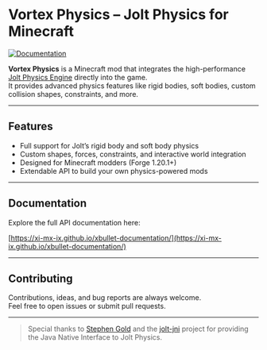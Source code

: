 # Vortex Physics – Jolt Physics for Minecraft

[![Documentation](https://img.shields.io/badge/view-documentation-brightgreen.svg)](https://xi-mx-ix.github.io/xbullet-documentation/)

**Vortex Physics** is a Minecraft mod that integrates the high-performance [Jolt Physics Engine](https://github.com/jrouwe/JoltPhysics) directly into the game.  
It provides advanced physics features like rigid bodies, soft bodies, custom collision shapes, constraints, and more.

---

## Features

- Full support for Jolt’s rigid body and soft body physics
- Custom shapes, forces, constraints, and interactive world integration
- Designed for Minecraft modders (Forge 1.20.1+)
- Extendable API to build your own physics-powered mods

---

## Documentation

Explore the full API documentation here:

[https://xi-mx-ix.github.io/xbullet-documentation/](https://xi-mx-ix.github.io/xbullet-documentation/)

---

## Contributing

Contributions, ideas, and bug reports are always welcome.  
Feel free to open issues or submit pull requests.

---

> Special thanks to [Stephen Gold](https://github.com/stephengold) and the [jolt-jni](https://github.com/stephengold/jolt-jni) project for providing the Java Native Interface to Jolt Physics.
